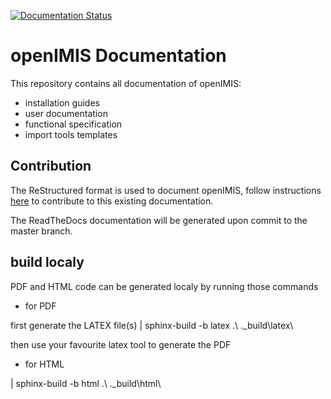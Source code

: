 [![Documentation Status](https://readthedocs.org/projects/openimis/badge/?version=latest)](https://openimis.readthedocs.io/en/latest/?badge=latest)

# openIMIS Documentation

This repository contains all documentation of openIMIS:

* installation guides
* user documentation
* functional specification
* import tools templates

## Contribution

The ReStructured format is used to document openIMIS, follow instructions
[here](http://www.sphinx-doc.org/en/master/usage/restructuredtext/basics.html)
to contribute to this existing documentation.

The ReadTheDocs documentation will be generated upon commit to the master branch.

## build localy 

PDF and HTML code can be generated localy by running those commands

* for PDF  

first generate the LATEX file(s)
| sphinx-build -b latex .\ .\_build\latex\

then use your favourite latex tool to generate the PDF

* for HTML

| sphinx-build -b html .\ .\_build\html\
